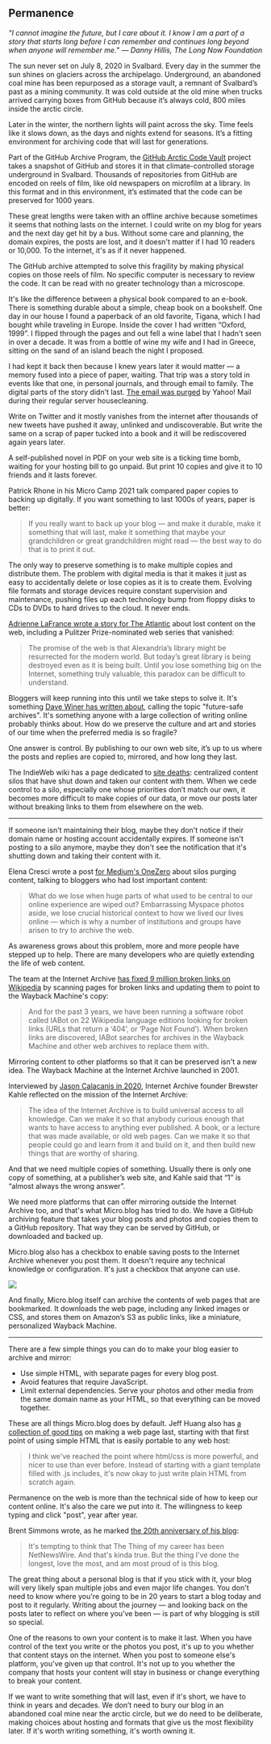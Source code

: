 ## Permanence

_"I cannot imagine the future, but I care about it. I know I am a part of a story that starts long before I can remember and continues long beyond when anyone will remember me.” — Danny Hillis, The Long Now Foundation_

The sun never set on July 8, 2020 in Svalbard. Every day in the summer the sun shines on glaciers across the archipelago. Underground, an abandoned coal mine has been repurposed as a storage vault, a remnant of Svalbard’s past as a mining community. It was cold outside at the old mine when trucks arrived carrying boxes from GitHub because it’s always cold, 800 miles inside the arctic circle.

Later in the winter, the northern lights will paint across the sky. Time feels like it slows down, as the days and nights extend for seasons. It’s a fitting environment for archiving code that will last for generations.

Part of the GitHub Archive Program, the [GitHub Arctic Code Vault][1] project takes a snapshot of GitHub and stores it in that climate-controlled storage underground in Svalbard. Thousands of repositories from GitHub are encoded on reels of film, like old newspapers on microfilm at a library. In this format and in this environment, it’s estimated that the code can be preserved for 1000 years.

These great lengths were taken with an offline archive because sometimes it seems that nothing lasts on the internet. I could write on my blog for years and the next day get hit by a bus. Without some care and planning, the domain expires, the posts are lost, and it doesn't matter if I had 10 readers or 10,000. To the internet, it's as if it never happened.

The GitHub archive attempted to solve this fragility by making physical copies on those reels of film. No specific computer is necessary to review the code. It can be read with no greater technology than a microscope.

It's like the difference between a physical book compared to an e-book. There is something durable about a simple, cheap book on a bookshelf. One day in our house I found a paperback of an old favorite, Tigana, which I had bought while traveling in Europe. Inside the cover I had written “Oxford, 1999”. I flipped through the pages and out fell a wine label that I hadn't seen in over a decade. It was from a bottle of wine my wife and I had in Greece, sitting on the sand of an island beach the night I proposed.

I had kept it back then because I knew years later it would matter — a memory fused into a piece of paper, waiting. That trip was a story told in events like that one, in personal journals, and through email to family. The digital parts of the story didn't last. [The email was purged][2] by Yahoo! Mail during their regular server housecleaning.

Write on Twitter and it mostly vanishes from the internet after thousands of new tweets have pushed it away, unlinked and undiscoverable. But write the same on a scrap of paper tucked into a book and it will be rediscovered again years later.

A self-published novel in PDF on your web site is a ticking time bomb, waiting for your hosting bill to go unpaid. But print 10 copies and give it to 10 friends and it lasts forever.

Patrick Rhone in his Micro Camp 2021 talk compared paper copies to backing up digitally. If you want something to last 1000s of years, paper is better:

> If you really want to back up your blog — and make it durable, make it something that will last, make it something that maybe your grandchildren or great grandchildren might read — the best way to do that is to print it out.

The only way to preserve something is to make multiple copies and distribute them. The problem with digital media is that it makes it just as easy to accidentally delete or lose copies as it is to create them. Evolving file formats and storage devices require constant supervision and maintenance, pushing files up each technology bump from floppy disks to CDs to DVDs to hard drives to the cloud. It never ends.

[Adrienne LaFrance wrote a story for The Atlantic][3] about lost content on the web, including a Pulitzer Prize-nominated web series that vanished:

> The promise of the web is that Alexandria’s library might be resurrected for the modern world. But today’s great library is being destroyed even as it is being built. Until you lose something big on the Internet, something truly valuable, this paradox can be difficult to understand.

Bloggers will keep running into this until we take steps to solve it. It's something [Dave Winer has written about][4], calling the topic "future-safe archives". It's something anyone with a large collection of writing online probably thinks about. How do we preserve the culture and art and stories of our time when the preferred media is so fragile?

One answer is control. By publishing to our own web site, it’s up to us where the posts and replies are copied to, mirrored, and how long they last.

The IndieWeb wiki has a page dedicated to [site deaths][5]: centralized content silos that have shut down and taken our content with them. When we cede control to a silo, especially one whose priorities don’t match our own, it becomes more difficult to make copies of our data, or move our posts later without breaking links to them from elsewhere on the web.

---- 

If someone isn't maintaining their blog, maybe they don't notice if their domain name or hosting account accidentally expires. If someone isn't posting to a silo anymore, maybe they don't see the notification that it's shutting down and taking their content with it.

Elena Cresci wrote a post [for Medium's OneZero][6] about silos purging content, talking to bloggers who had lost important content:

> What do we lose when huge parts of what used to be central to our online experience are wiped out? Embarrassing Myspace photos aside, we lose crucial historical context to how we lived our lives online — which is why a number of institutions and groups have arisen to try to archive the web.

As awareness grows about this problem, more and more people have stepped up to help. There are many developers who are quietly extending the life of web content.

The team at the Internet Archive [has fixed 9 million broken links on Wikipedia][7] by scanning pages for broken links and updating them to point to the Wayback Machine's copy:

> And for the past 3 years, we have been running a software robot called IABot on 22 Wikipedia language editions looking for broken links (URLs that return a ‘404’, or ‘Page Not Found’). When broken links are discovered, IABot searches for archives in the Wayback Machine and other web archives to replace them with.

Mirroring content to other platforms so that it can be preserved isn't a new idea. The Wayback Machine at the Internet Archive launched in 2001.

Interviewed by [Jason Calacanis in 2020][8], Internet Archive founder Brewster Kahle reflected on the mission of the Internet Archive:

> The idea of the Internet Archive is to build universal access to all knowledge. Can we make it so that anybody curious enough that wants to have access to anything ever published. A book, or a lecture that was made available, or old web pages. Can we make it so that people could go and learn from it and build on it, and then build new things that are worthy of sharing.

And that we need multiple copies of something. Usually there is only one copy of something, at a publisher’s web site, and Kahle said that “1” is “almost always the wrong answer”.

We need more platforms that can offer mirroring outside the Internet Archive too, and that's what Micro.blog has tried to do. We have a GitHub archiving feature that takes your blog posts and photos and copies them to a GitHub repository. That way they can be served by GitHub, or downloaded and backed up.

Micro.blog also has a checkbox to enable saving posts to the Internet Archive whenever you post them. It doesn't require any technical knowledge or configuration. It's just a checkbox that anyone can use.

![][image-1]

And finally, Micro.blog itself can archive the contents of web pages that are bookmarked. It downloads the web page, including any linked images or CSS, and stores them on Amazon’s S3 as public links, like a miniature, personalized Wayback Machine.

---- 

There are a few simple things you can do to make your blog easier to archive and mirror:

* Use simple HTML, with separate pages for every blog post.
* Avoid features that require JavaScript.
* Limit external dependencies. Serve your photos and other media from the same domain name as your HTML, so that everything can be moved together.

These are all things Micro.blog does by default. Jeff Huang also has [a collection of good tips][9] on making a web page last, starting with that first point of using simple HTML that is easily portable to any web host:

> I think we've reached the point where html/css is more powerful, and nicer to use than ever before. Instead of starting with a giant template filled with .js includes, it's now okay to just write plain HTML from scratch again.

Permanence on the web is more than the technical side of how to keep our content online. It's also the care we put into it. The willingness to keep typing and click "post", year after year.

Brent Simmons wrote, as he marked [the 20th anniversary of his blog][10]:

> It's tempting to think that The Thing of my career has been NetNewsWire. And that's kinda true. But the thing I've done the longest, love the most, and am most proud of is this blog.

The great thing about a personal blog is that if you stick with it, your blog will very likely span multiple jobs and even major life changes. You don't need to know where you're going to be in 20 years to start a blog today and post to it regularly. Writing about the journey — and looking back on the posts later to reflect on where you've been — is part of why blogging is still so special.

One of the reasons to own your content is to make it last. When you have control of the text you write or the photos you post, it's up to you whether that content stays on the internet. When you post to someone else's platform, you've given up that control. It's not up to you whether the company that hosts your content will stay in business or change everything to break your content.

If we want to write something that will last, even if it's short, we have to think in years and decades. We don’t need to bury our blog in an abandoned coal mine near the arctic circle, but we do need to be deliberate, making choices about hosting and formats that give us the most flexibility later. If it's worth writing something, it's worth owning it.

[1]:	https://github.blog/2020-07-16-github-archive-program-the-journey-of-the-worlds-open-source-code-to-the-arctic/
[2]:	http://www.manton.org/2002/07/yahoo%5C_mail.html
[3]:	https://www.theatlantic.com/technology/archive/2015/10/raiders-of-the-lost-web/409210/
[4]:	http://scripting.com/stories/2011/01/10/nytOnFuturesafeArchives.html
[5]:	https://indieweb.org/site-deaths
[6]:	https://onezero.medium.com/when-the-web-loses-its-memory-1c0fc4375ba9
[7]:	http://blog.archive.org/2018/10/01/more-than-9-million-broken-links-on-wikipedia-are-now-rescued/
[8]:	https://thisweekinstartups.com/e1111-brewster-kahle-on-archiving-the-entire-internet-creating-the-wayback-machine-protocols-over-platforms-microschools-more/
[9]:	https://jeffhuang.com/designed_to_last/
[10]:	https://inessential.com/2019/11/07/happy_20th_to_this_blog_

[image-1]:	https://book.micro.blog/uploads/2019/fed2f670a2.png